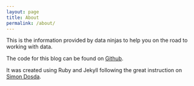 ```yaml
---
layout: page
title: About
permalink: /about/
---
```


This is the information provided by data ninjas to help you on the road to working with data. 

The code for this blog can be found on [Github](https://github.com/data-ninja-blog/data-ninja-blog.github.io). 

It was created using Ruby and Jekyll following the great instruction on [Simon Dosda](https://simondosda.github.io/posts/2021-09-13-blog-github-pages-1-introduction.html).